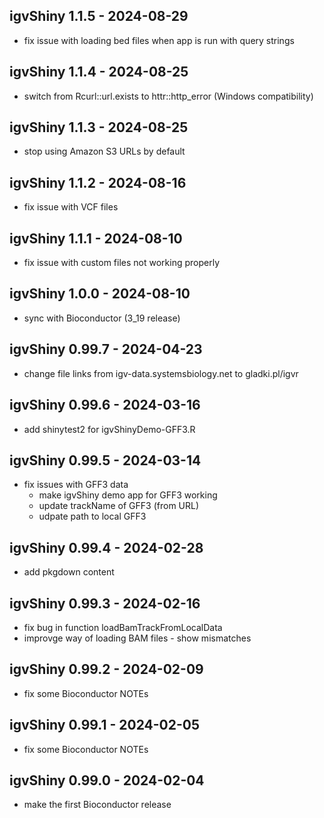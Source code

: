 ## igvShiny 1.1.5 - 2024-08-29
* fix issue with loading bed files when app is run with query strings

## igvShiny 1.1.4 - 2024-08-25
* switch from Rcurl::url.exists to httr::http_error (Windows compatibility)

## igvShiny 1.1.3 - 2024-08-25
* stop using Amazon S3 URLs by default

## igvShiny 1.1.2 - 2024-08-16
* fix issue with VCF files

## igvShiny 1.1.1 - 2024-08-10
* fix issue with custom files not working properly

## igvShiny 1.0.0 - 2024-08-10
* sync with Bioconductor (3_19 release)

## igvShiny 0.99.7 - 2024-04-23
* change file links from igv-data.systemsbiology.net to gladki.pl/igvr

## igvShiny 0.99.6 - 2024-03-16
* add shinytest2 for igvShinyDemo-GFF3.R

## igvShiny 0.99.5 - 2024-03-14
* fix issues with GFF3 data
  * make igvShiny demo app for GFF3 working
  * update trackName of GFF3 (from URL)
  * udpate path to local GFF3

## igvShiny 0.99.4 - 2024-02-28
* add pkgdown content

## igvShiny 0.99.3 - 2024-02-16
* fix bug in function loadBamTrackFromLocalData
* improvge way of loading BAM files - show mismatches

## igvShiny 0.99.2 - 2024-02-09
* fix some Bioconductor NOTEs

## igvShiny 0.99.1 - 2024-02-05
* fix some Bioconductor NOTEs

## igvShiny 0.99.0 - 2024-02-04
* make the first Bioconductor release

